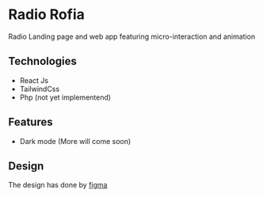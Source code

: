 # Radio Rofia
Radio Landing page and web app featuring micro-interaction and animation

## Technologies
- React Js
- TailwindCss
- Php (not yet implementend)

## Features
- Dark mode
(More will come soon)

## Design 
The design has done by [figma](https://www.figma.com/file/xZDpyUbaxGDLkKHErLvfoX/Rofia?type=design&node-id=0-1&mode=design&t=tGiscH0UNQRnLfFk-0)

